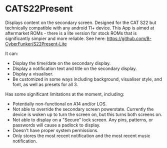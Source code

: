 # CATS22Present

Displays content on the secondary screen. Designed for the CAT S22 but technically compatible with any android 11+ device. 
This App is aimed at aftermarket ROMs - there is a lite version for stock ROMs that is significantly simpier and more reliable. See here: https://github.com/B-CyberFunker/S22Present-Lite

It can:
- Display the time/date on the secondary display. 
- Display a notification text and title on the secondary display.
- Display a visualiser.
- Be customized in some ways including background, visualiser style, and font, as well as presets for all 3.

Has some significant limitations at the moment, including: 
- Potentially non-functional on A14 and/or LOS. 
- Not able to override the secondary screen powerstate. Currently the device is woken up to turn the screen on, but this turns both screens on.
- Not able to display on a "Secure" lock screen. Any pins, patterns, or passwords will cause a padlock to display.
- Doesn't have proper system permissions.
- Only stores the most recent notification and the most recent music notification. 
